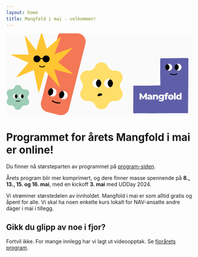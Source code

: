 ```yaml
---
layout: home 
title: Mangfold i mai - velkommen!
---
```


![mim-figurer - blobs med forskjellige ansikter og farger](assets/images/mim-top3.png)

# Programmet for årets Mangfold i mai er online!

Du finner nå størsteparten av programmet på [program-siden](https://navikt.github.io/mangfold-i-mai/program/). 

Årets program blir mer komprimert, og dere finner masse spennende på **8., 13., 15. og 16. mai**, med en kickoff **3. mai** med UDDay 2024. 

Vi strømmer størstedelen av innholdet. Mangfold i mai er som alltid gratis og åpent for alle. Vi skal ha noen enkelte kurs lokalt for NAV-ansatte andre dager i mai i tillegg. 

## Gikk du glipp av noe i fjor? 
Fortvil ikke. For mange innlegg har vi lagt ut videoopptak. Se [fjorårets program](https://navikt.github.io/mangfold-i-mai/2023/program/).
